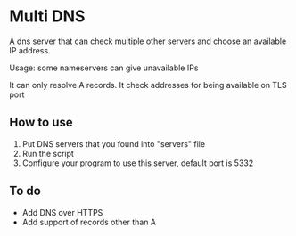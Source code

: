 # Multi DNS
A dns server that can check multiple other servers and choose an available IP address. 

Usage: some nameservers can give unavailable IPs

It can only resolve A records. 
It check addresses for being available on TLS port 

## How to use

1. Put DNS servers that you found into "servers" file
2. Run the script
3. Configure your program to use this server, default port is 5332


## To do
 - Add DNS over HTTPS
 - Add support of records other than A
